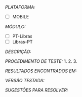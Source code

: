 *PLATAFORMA:*
- [ ] MOBILE

*MÓDULO:*
- [ ] PT-Libras    
- [ ] Libras-PT

*DESCRIÇÃO:*

*PROCEDIMENTO DE TESTE:*
1.
2.
3.

*RESULTADOS ENCONTRADOS EM:*

*VERSÃO TESTADA:*

*SUGESTÕES PARA RESOLVER:*
